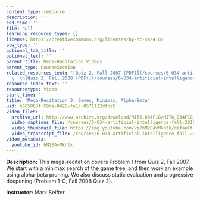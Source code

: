 ```yaml
---
content_type: resource
description: ''
end_time: ''
file: null
learning_resource_types: []
license: https://creativecommons.org/licenses/by-nc-sa/4.0/
ocw_type: ''
optional_tab_title: ''
optional_text: ''
parent_title: Mega-Recitation Videos
parent_type: CourseSection
related_resources_text: "[Quiz 2, Fall 2007 (PDF)](/courses/6-034-artificial-intelligence-fall-2010/resources/mit6_034f10_quiz2_2007)\
  \  \n[Quiz 2, Fall 2008 (PDF)](/courses/6-034-artificial-intelligence-fall-2010/resources/mit6_034f10_quiz2_2008)"
resource_index_text: ''
resourcetype: Video
start_time: ''
title: 'Mega-Recitation 3: Games, Minimax, Alpha-Beta'
uid: b605863f-59de-0428-fe1c-8571132dfba5
video_files:
  archive_url: http://www.archive.org/download/MIT6.034F10/MIT6_034F10_rec03_300k.mp4
  video_captions_file: /courses/6-034-artificial-intelligence-fall-2010/23b280f5a18b5baa9c9f3e1e6e13eaab_hM2EAvMkhtk.vtt
  video_thumbnail_file: https://img.youtube.com/vi/hM2EAvMkhtk/default.jpg
  video_transcript_file: /courses/6-034-artificial-intelligence-fall-2010/e83131e9d1eddde294b6a86bb6580c55_hM2EAvMkhtk.pdf
video_metadata:
  youtube_id: hM2EAvMkhtk
---
```


**Description:** This mega-recitation covers Problem 1 from Quiz 2, Fall 2007. We start with a minimax search of the game tree, and then work an example using alpha-beta pruning. We also discuss static evaluation and progressive deepening (Problem 1-C, Fall 2008 Quiz 2).

**Instructor:** Mark Seifter

